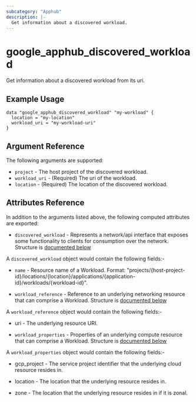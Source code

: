 ```yaml
---
subcategory: "Apphub"
description: |-
  Get information about a discovered workload.
---
```


# google\_apphub\_discovered_workload

Get information about a discovered workload from its uri.


## Example Usage


```hcl
data "google_apphub_discovered_workload" "my-workload" {
  location = "my-location"
  workload_uri = "my-workload-uri"
}
```

## Argument Reference

The following arguments are supported:

* `project` - The host project of the discovered workload.
* `workload_uri` - (Required) The uri of the workload.
* `location` - (Required) The location of the discovered workload.

## Attributes Reference

In addition to the arguments listed above, the following computed attributes are exported:

* `discovered_workload` - Represents a network/api interface that exposes some functionality to clients for consumption over the network. Structure is [documented below](#nested_discovered_workloads)

<a name="nested_discovered_workloads"></a>A `discovered_workload` object would contain the following fields:-

* `name` - Resource name of a Workload. Format: "projects/{host-project-id}/locations/{location}/applications/{application-id}/workloads/{workload-id}".

* `workload_reference` - Reference to an underlying networking resource that can comprise a Workload. Structure is [documented below](#nested_workload_reference)

<a name="nested_workload_reference"></a>A `workload_reference` object would contain the following fields:-

* uri - The underlying resource URI.

* `workload_properties` - Properties of an underlying compute resource that can comprise a Workload. Structure is [documented below](#nested_workload_properties)

<a name="nested_workload_properties"></a>A `workload_properties` object would contain the following fields:-

* gcp_project - The service project identifier that the underlying cloud resource resides in.

* location - The location that the underlying resource resides in.

* zone - The location that the underlying resource resides in if it is zonal.
